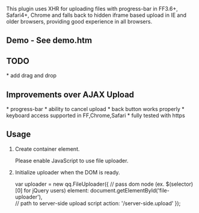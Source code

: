 This plugin uses XHR for uploading files with progress-bar in FF3.6+, Safari4+,
Chrome and falls back to hidden iframe based upload in IE and older browsers,
providing good experience in all browsers.

<h2>Demo - See demo.htm</h2>

<h2>TODO</h2>
    * add drag and drop

<h2>Improvements over AJAX Upload</h2>
    * progress-bar
	* ability to cancel upload
	* back button works properly
	* keyboard access supported in FF,Chrome,Safari
	* fully tested with https
	
<h2>Usage</h2>

1. Create container element.

    <div id="file-uploader">       
      <noscript>          
        <p>Please enable JavaScript to use file uploader.</p>
        <!-- or put a simple form for upload here -->
      </noscript>         
    </div>
    
2. Initialize uploader when the DOM is ready.
                
    var uploader = new qq.FileUploader({
      // pass dom node (ex. $(selector)[0] for jQuery users)
      element: document.getElementById('file-uploader'),      
      // path to server-side upload script 
      action: '/server-side.upload'
    });


